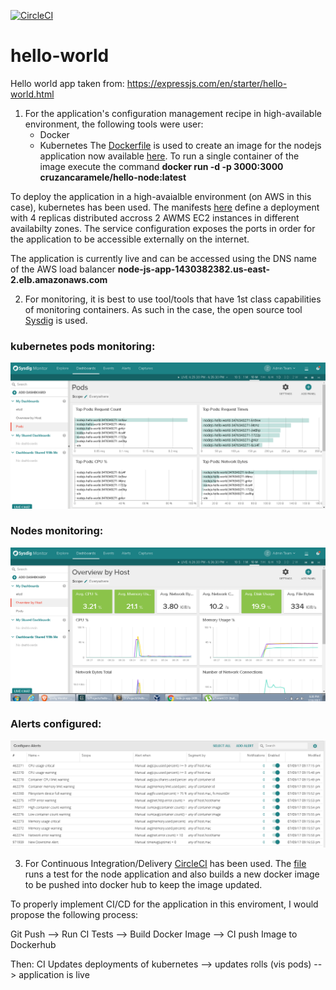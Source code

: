 [![CircleCI](https://circleci.com/gh/CruzanCaramele/hello-world.svg?style=svg)](https://circleci.com/gh/CruzanCaramele/hello-world)

# hello-world
Hello world app taken from: https://expressjs.com/en/starter/hello-world.html

1. For the application's configuration management recipe in high-available environment, the following tools were user:
    - Docker
    - Kubernetes
The [Dockerfile](https://github.com/CruzanCaramele/hello-world/blob/master/Dockerfile) is used to create an image for the nodejs application now available [here](https://hub.docker.com/r/cruzancaramele/hello-node/).
To run a single container of the image execute the command **docker run -d -p 3000:3000 cruzancaramele/hello-node:latest**

To deploy the application in a high-avaialble environment (on AWS in this case), kubernetes has been used. The manifests [here](https://github.com/CruzanCaramele/hello-world/tree/master/kubernetes) define a deployment with 4 replicas distributed accross 2 AWMS EC2 instances in different availabilty zones. The service configuration exposes the ports in order for the application to be accessible externally on the internet.

The application is currently live and can be accessed using the DNS name of the AWS load balancer **node-js-app-1430382382.us-east-2.elb.amazonaws.com**




2. For monitoring, it is best to use tool/tools that have 1st class capabilities of monitoring containers. As such in the case, the open source tool [Sysdig](https://www.sysdig.org/) is used.

### kubernetes pods monitoring:
![kubernetes pods](/img/pods.PNG)




### Nodes monitoring:
![nodes](/img/nodes.PNG)




### Alerts configured:
![alerts](/img/alerts.PNG)


3. For Continuous Integration/Delivery [CircleCI](https://circleci.com/) has been used. The [file](https://github.com/CruzanCaramele/hello-world/blob/master/circleci.yml) runs a test for the node application and also builds a new docker image to be pushed into docker hub to keep the image updated.

To properly implement CI/CD for the application in this enviroment, I would propose the following process:

Git Push --> Run CI Tests --> Build Docker Image --> CI push Image to Dockerhub

Then:
CI Updates deployments of kubernetes --> updates rolls (vis pods) --> application is live



